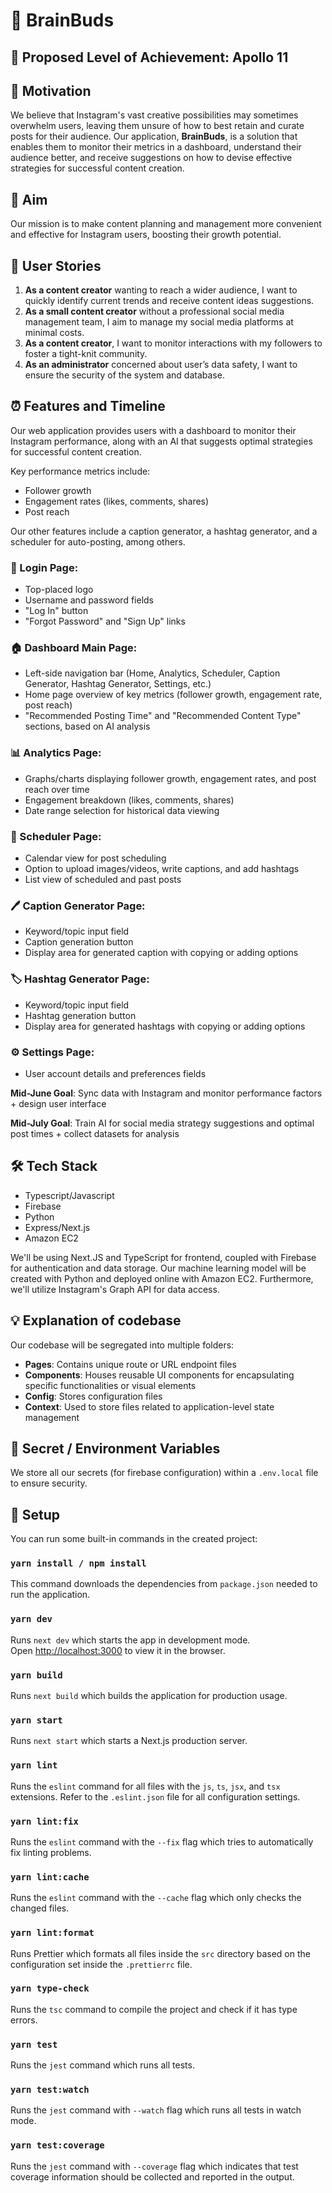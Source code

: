 # 🧠 BrainBuds

## 🎯 Proposed Level of Achievement: Apollo 11

## 🌟 Motivation 

We believe that Instagram's vast creative possibilities may sometimes overwhelm users, leaving them unsure of how to best retain and curate posts for their audience. Our application, **BrainBuds**, is a solution that enables them to monitor their metrics in a dashboard, understand their audience better, and receive suggestions on how to devise effective strategies for successful content creation. 

## 🚀 Aim 

Our mission is to make content planning and management more convenient and effective for Instagram users, boosting their growth potential.

## 👥 User Stories

1. **As a content creator** wanting to reach a wider audience, I want to quickly identify current trends and receive content ideas suggestions.
2. **As a small content creator** without a professional social media management team, I aim to manage my social media platforms at minimal costs.
3. **As a content creator**, I want to monitor interactions with my followers to foster a tight-knit community.
4. **As an administrator** concerned about user’s data safety, I want to ensure the security of the system and database.

## ⏰ Features and Timeline

Our web application provides users with a dashboard to monitor their Instagram performance, along with an AI that suggests optimal strategies for successful content creation. 

Key performance metrics include:
- Follower growth
- Engagement rates (likes, comments, shares)
- Post reach

Our other features include a caption generator, a hashtag generator, and a scheduler for auto-posting, among others.

### 🎨 Login Page:

- Top-placed logo
- Username and password fields
- "Log In" button
- "Forgot Password" and "Sign Up" links

### 🏠 Dashboard Main Page:

- Left-side navigation bar (Home, Analytics, Scheduler, Caption Generator, Hashtag Generator, Settings, etc.)
- Home page overview of key metrics (follower growth, engagement rate, post reach)
- "Recommended Posting Time" and "Recommended Content Type" sections, based on AI analysis

### 📊 Analytics Page:

- Graphs/charts displaying follower growth, engagement rates, and post reach over time
- Engagement breakdown (likes, comments, shares)
- Date range selection for historical data viewing

### 📅 Scheduler Page:

- Calendar view for post scheduling
- Option to upload images/videos, write captions, and add hashtags
- List view of scheduled and past posts

### 🖊️ Caption Generator Page:

- Keyword/topic input field
- Caption generation button
- Display area for generated caption with copying or adding options

### 🏷️ Hashtag Generator Page:

- Keyword/topic input field
- Hashtag generation button
- Display area for generated hashtags with copying or adding options

### ⚙️ Settings Page:

- User account details and preferences fields

**Mid-June Goal**: Sync data with Instagram and monitor performance factors + design user interface

**Mid-July Goal**: Train AI for social media strategy suggestions and optimal post times + collect datasets for analysis

## 🛠️ Tech Stack

- Typescript/Javascript
- Firebase
- Python
- Express/Next.js
- Amazon EC2

We'll be using Next.JS and TypeScript for frontend, coupled with Firebase for authentication and data storage. Our machine learning model will be created with Python and deployed online with Amazon EC2. Furthermore, we'll utilize Instagram's Graph API for data access.

## 💡 Explanation of codebase

Our codebase will be segregated into multiple folders:

- **Pages**: Contains unique route or URL endpoint files
- **Components**: Houses reusable UI components for encapsulating specific functionalities or visual elements
- **Config**: Stores configuration files
- **Context**: Used to store files related to application-level state management

## 🤫 Secret / Environment Variables

We store all our secrets (for firebase configuration) within a `.env.local` file to ensure security.

## 🔧 Setup

You can run some built-in commands in the created project:

### `yarn install / npm install`

This command downloads the dependencies from `package.json` needed to run the application.

### `yarn dev`

Runs `next dev` which starts the app in development mode.<br>
Open [http://localhost:3000](http://localhost:3000) to view it in the browser.

### `yarn build`

Runs `next build` which builds the application for production usage.

### `yarn start`

Runs `next start` which starts a Next.js production server.

### `yarn lint`

Runs the `eslint` command for all files with the `js`, `ts`, `jsx`, and `tsx` extensions. Refer to the `.eslint.json` file for all configuration settings.

### `yarn lint:fix`

Runs the `eslint` command with the `--fix` flag which tries to automatically fix linting problems.

### `yarn lint:cache`

Runs the `eslint` command with the `--cache` flag which only checks the changed files.

### `yarn lint:format`

Runs Prettier which formats all files inside the `src` directory based on the configuration set inside the `.prettierrc` file.

### `yarn type-check`

Runs the `tsc` command to compile the project and check if it has type errors.

### `yarn test`

Runs the `jest` command which runs all tests.

### `yarn test:watch`

Runs the `jest` command with `--watch` flag which runs all tests in watch mode.

### `yarn test:coverage`

Runs the `jest` command with `--coverage` flag which indicates that test coverage information should be collected and reported in the output.
